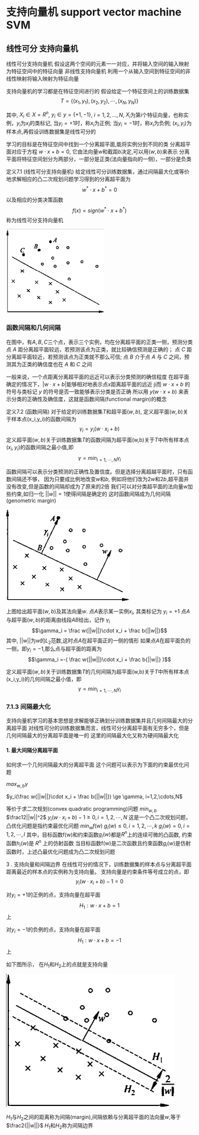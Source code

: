 # 支持向量机 support vector machine SVM

## 线性可分 支持向量机
线性可分支持向量机 假设这两个空间的元素一一对应，并将输入空间的输入映射为特征空间中的特征向量
非线性支持向量机 利用一个从输入空间到特征空间的非线性映射将输入映射为特征向量

支持向量机的学习都是在特征空间进行的
假设给定一个特征空间上的训练数据集
$$T=\{(x_1,y_1),(x_2,y_2),\cdots,(x_N,y_N)\}$$

其中, $X_i\in X=R^n$, $y_i\in y=\{+1,-1\}$, $i=1,2, \ldots ,N$, $X_i$为第$i$个特征向量，也称实例，$y_i$为$x_i$的类标记,
当$y_i=+1$时，称$x_i$为正例; 
当$y_i=-1$时，称$x_i$为负例; 
$(x_i,y_i)$为样本点,再假设训练数据集是线性可分的

学习的目标是在特征空间中找到一个分离超平面,能将实例分到不同的类
分离超平面对应于方程 $w\cdot x +b = 0$, 它由法向量$w$和截距$b$决定,可以用$(w,b)$来表示
分离平面将特征空间划分为两部分，一部分是正类(法向量指向的一侧)，一部分是负类

定义7.1 (线性可分支持向量机) 给定线性可分训练数据集，通过间隔最大化或等价地求解相应的凸二次规划问题学习得到的分离超平面为
$$w^*\cdot x + b^* = 0$$
以及相应的分类决策函数
$$f(x) = sign(w^* \cdot x +b^*)$$
称为线性可分支持向量机

![image](images/1.jpg)

### 函数间隔和几何间隔

在图中，有$A,B,C$三个点，表示三个实例，均在分离超平面的正类一侧，预测分类
点 $A$ 距分离超平面较远，若预测该点为正类，就比较确信预测是正确的；
点 $C$ 距分离超平面较近，若预测该点为正类就不那么可信;
点 $B$ 介于点 $A$ 与 $C$ 之间，预测其为正类的确信度也在 $A$ 和 $C$ 之间

一般来说，一个点距离分离超平面的远近可以表示分类预测的确信程度
在超平面确定的情况下，$|w\cdot x+b|$能够相对地表示点$x$距离超平面的远近
ji而 $w\cdot x +b$ 的符号与类标记 $y$ 的符号是否一致能够表示分类是否正确
所以用 $y(w\cdot x+b)$ 来表示分类的正确性及确信度，这就是函数间隔(functional margin)的概念

定义7.2 (函数间隔) 对于给定的训练数据集$T$和超平面$(w,b)$, 定义超平面$(w,b)$关于样本点(x_i,y_i)的函数间隔为
$$\gamma_i = y_i(w\cdot x_i +b)$$
定义超平面$(w,b)$关于训练数据集$T$的函数间隔为超平面(w,b)关于$T$中所有样本点$(x_i,y_i)$的函数间隔之最小值,即
$$\gamma = min_{i=1,\cdots,N } \gamma_i$$

函数间隔可以表示分类预测的正确性及置信度。但是选择分离超越平面时，只有函数间隔还不够，
因为只要成比例地改变$w$和$b$, 例如将他们改为$2w$和$2b$,超平面并没有改变,但是函数的间隔却成为了原来的2倍
我们可以对分类超平面的法向量$w$加些约束,如归一化 $||w|| = 1$使得间隔是确定的
这时函数间隔成为几何间隔 (genometric margin)

![image](images/2.jpg)

上图给出超平面$(w,b)$及其法向量$w$. 点$A$表示某一实例$x_i$, 其类标记为 $y_i = +1$
点$A$与超平面$(w,b)$的距离由线段$AB$给出，记作 $\gamma_i$
$$\gamma_i = \frac w{||w||}\cdot x_i + \frac b{||w||}$$
其中, ||w||为$w$的$L_2$范数,这时点$A$在超平面正的一侧的情形
如果点$A$在超平面负的一侧，即$y_i = -1$,那么点与超平面的距离为
$$\gamma_i =-( \frac w{||w||}\cdot x_i + \frac b{||w||} )$$

定义超平面$(w,b)$关于训练数据集$T$的几何间隔为超平面(w,b)关于$T$中所有样本点(x_i,y_i)的几何间隔之最小值，即
$$\gamma = min_{i=1,\cdots,N}\gamma_i$$


### 7.1.3 间隔最大化
支持向量机学习的基本思想是求解能够正确划分训练数据集并且几何间隔最大的分离超平面
对线性可分的训练数据集而言，线性可分分离超平面有无穷多个，但是几何间隔最大的分离超平面是唯一的
这里的间隔最大化又称为硬间隔最大化
#### 1. 最大间隔分离超平面
如何求一个几何间隔最大的分离超平面
这个问题可以表示为下面的约束最优化问题

$max_{w,b} \gamma$

$y_i(\frac w{||w||}\cdot x_i + \frac b{||w||}) \ge \gamma, i=1,2,\cdots,N$

等价于求二次规划(convex quadratic programming)问题
$min_{w,b}$    $\frac12||w||^2$
$y_i(w\cdot x_i+b)-1 \ge 0, i=1,2,\cdots,N$
这是一个凸二次规划问题，凸优化问题是指约束最优化问题
$min_w f(w)$
$g_i(w) \le 0, i=1,2,\cdots,k$
$g_i(w) = 0, i=1,2,\cdots,l$
其中，目标函数f(w)和约束函数$g_i(w)$都是$R^n$上的连续可微的凸函数, 约束函数$h_i(w)$是 $R^n$ 上的仿射函数
当目标函数f(w)是二次函数且约束函数$g_i(w)$是仿射函数时，上述凸最优化问题成为凸二次规划问题

3 . 支持向量和间隔边界
在线性可分的情况下，训练数据集的样本点与分离超平面距离最近的样本点的实例称为支持向量。
支持向量是约束条件等号成立的点，即
$$y_i(w\cdot x_i +b) -1 = 0$$

对$y_i = +1$的正例的点，支持向量在超平面
$$H_1 : w\cdot x +b = 1$$
上

对$y_i = -1$的负例的点，支持向量在超平面
$$H_1 : w\cdot x +b = -1$$
上

如下图所示， 在$H_1$和$H_2$上的点就是支持向量

![image](images/3.jpg)

$H_1$与$H_2$之间的距离称为间隔(margin),间隔依赖与分离超平面的法向量$w$,等于$\frac2{||w||}$
$H_1$和$H_2$称为间隔边界

